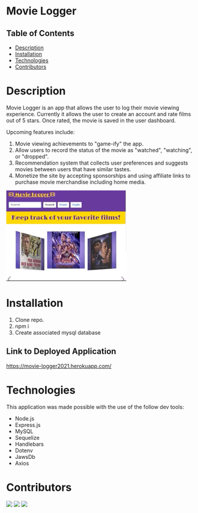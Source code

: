 # Movie Logger

## Table of Contents
- [Description](#description)
- [Installation](#installation)
- [Technologies](#technologies)
- [Contributors](#contributors)

# Description

Movie Logger is an app that allows the user to log their movie viewing experience. Currently it allows the user to create an account and rate films out of 5 stars. Once rated, the movie is saved in the user dashboard.

Upcoming features include: 

1. Movie viewing achievements to "game-ify" the app.
2. Allow users to record the status of the movie as "watched", "watching", or "dropped".
3. Recommendation system that collects user preferences and suggests movies between users that have similar tastes.
4. Monetize the site by accepting sponsorships and using affiliate links to purchase movie merchandise including home media. 


![Search Feature](public/assets/gifs/search.gif)


# Installation

1. Clone repo.
2. npm i
3. Create associated mysql database

## Link to Deployed Application
https://movie-logger2021.herokuapp.com/

# Technologies
This application was made possible with the use of the follow dev tools:
* Node.js
* Express.js
* MySQL
* Sequelize
* Handlebars
* Dotenv
* JawsDb
* Axios

# Contributors
<a href="https://github.com/StephenSaylor"><img src="https://github.com/StephenSaylor.png?size=30"></a>
<a href="https://github.com/jlamonade"><img src="https://github.com/jlamonade.png?size=60"></a>
<a href="https://github.com/mandellbutler"><img src="https://github.com/mandellbutler.png?size=60"></a>

